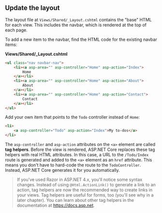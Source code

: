 ## Update the layout

The layout file at `Views/Shared/_Layout.cshtml` contains the "base" HTML for each view. This includes the navbar, which is rendered at the top of each page.

To add a new item to the navbar, find the HTML code for the existing navbar items:

**Views/Shared/_Layout.cshtml**

```html
<ul class="nav navbar-nav">
    <li><a asp-area="" asp-controller="Home" asp-action="Index">
        Home
    </a></li>
    <li><a asp-area="" asp-controller="Home" asp-action="About">
        About
    </a></li>
    <li><a asp-area="" asp-controller="Home" asp-action="Contact">
        Contact
    </a></li>
</ul>
```

Add your own item that points to the `Todo` controller instead of `Home`:

```html
<li>
    <a asp-controller="Todo" asp-action="Index">My to-dos</a>
</li>
```

The `asp-controller` and `asp-action` attributes on the `<a>` element are called **tag helpers**. Before the view is rendered, ASP.NET Core replaces these tag helpers with real HTML attributes. In this case, a URL to the `/Todo/Index` route is generated and added to the `<a>` element as an `href` attribute. This means you don't have to hard-code the route to the `TodoController`. Instead, ASP.NET Core generates it for you automatically.

> If you've used Razor in ASP.NET 4.x, you'll notice some syntax changes. Instead of using `@Html.ActionLink()` to generate a link to an action, tag helpers are now the recommended way to create links in your views. Tag helpers are useful for forms, too (you'll see why in a later chapter). You can learn about other tag helpers in the documentation at https://docs.asp.net.

